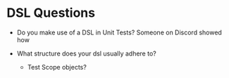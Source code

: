 # DSL Questions

- Do you make use of a DSL in Unit Tests?
Someone on Discord showed how 

- What structure does your dsl usually adhere to?
    - Test Scope objects?